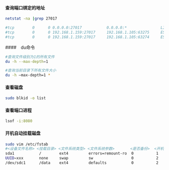 #### 查询端口绑定的地址

```bash
netstat -na |grep 27017

#tcp        0      0 0.0.0.0:27017           0.0.0.0:*               LISTEN
#tcp        0      0 192.168.1.159:27017     192.168.1.105:63275     ESTABLISHED
#tcp        0      0 192.168.1.159:27017     192.168.1.105:63274     ESTABLISHED
```

####　du命令

```bash
#查询文件级别为1的所有文件
du -h --max-depth=1
```

```bash
#查询当前目录下所有文件大小
du -h –max-depth=1 *
```

#### 查看磁盘

```bash
sudo blkid -o list
```


#### 查看端口进程

```bash
lsof -i:8080
```


#### 开机自动挂载磁盘

```bash
sudo vim /etc/fstab
#<设备文件名称> <挂载目录> <文件系统类型> <文件系统参数>       <是否备份>  <开机时自检>
sda1           /        ext4         errors=remount-ro  0          1
UUID=xxx       none     swap         sw                 0          2
/dev/sdc1      /data    ext4         defaults           0          2
```
